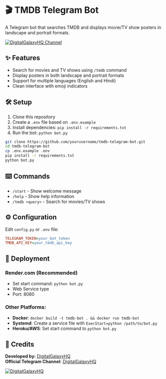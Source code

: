 # 🎬 TMDB Telegram Bot

A Telegram bot that searches TMDB and displays movie/TV show posters in landscape and portrait formats.

[![DigitalGalaxyHQ Channel](https://img.shields.io/badge/Join-Telegram-Channel-blue)](https://t.me/DigitalGalaxyHQ)

## ✨ Features

- Search for movies and TV shows using `/tmdb` command
- Display posters in both landscape and portrait formats
- Support for multiple languages (English and Hindi)
- Clean interface with emoji indicators

## 🛠️ Setup

1. Clone this repository
2. Create a `.env` file based on `.env.example`
3. Install dependencies: `pip install -r requirements.txt`
4. Run the bot: `python bot.py`

```bash
git clone https://github.com/yourusername/tmdb-telegram-bot.git
cd tmdb-telegram-bot
cp .env.example .env
pip install -r requirements.txt
python bot.py
```

## ⌨️ Commands

- `/start` - Show welcome message
- `/help` - Show help information
- `/tmdb <query>` - Search for movies/TV shows

## ⚙️ Configuration

Edit `config.py` or `.env` file:

```ini
TELEGRAM_TOKEN=your_bot_token
TMDB_API_KEY=your_tmdb_api_key
```

## 🚀 Deployment

### Render.com (Recommended)
- Set start command: `python bot.py`
- Web Service type
- Port: 8080

### Other Platforms:
- **Docker**: `docker build -t tmdb-bot . && docker run tmdb-bot`
- **Systemd**: Create a service file with `ExecStart=python /path/to/bot.py`
- **Heroku/AWS**: Set start command to `python bot.py`

## 💙 Credits

**Developed by:** [DigitalGalaxyHQ](https://GitHub.com/DigitalGalaxyHQ)  
**Official Telegram Channel:** [DigitalGalaxyHQ](https://t.me/DigitalGalaxyHQ)  

[![DigitalGalaxyHQ](https://img.shields.io/badge/Join-Telegram-Channel-blue)](https://t.me/DigitalGalaxyHQ)
```
 
